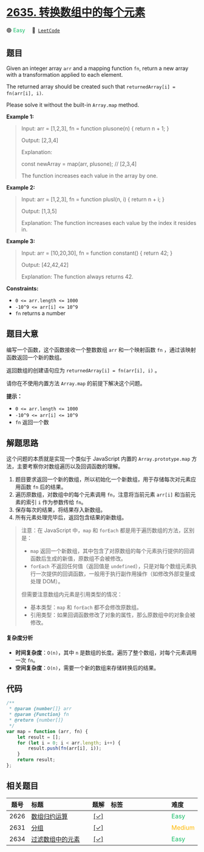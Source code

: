 # [2635. 转换数组中的每个元素](https://leetcode.com/problems/apply-transform-over-each-element-in-array)

🟢 <font color=#15bd66>Easy</font>&emsp; 🔗&ensp;[`LeetCode`](https://leetcode.com/problems/apply-transform-over-each-element-in-array)

## 题目

Given an integer array `arr` and a mapping function `fn`, return a new array
with a transformation applied to each element.

The returned array should be created such that `returnedArray[i] = fn(arr[i],
i)`.

Please solve it without the built-in `Array.map` method.

**Example 1:**

> Input: arr = [1,2,3], fn = function plusone(n) { return n + 1; }
>
> Output: [2,3,4]
>
> Explanation:
>
> const newArray = map(arr, plusone); // [2,3,4]
>
> The function increases each value in the array by one.

**Example 2:**

> Input: arr = [1,2,3], fn = function plusI(n, i) { return n + i; }
>
> Output: [1,3,5]
>
> Explanation: The function increases each value by the index it resides in.

**Example 3:**

> Input: arr = [10,20,30], fn = function constant() { return 42; }
>
> Output: [42,42,42]
>
> Explanation: The function always returns 42.

**Constraints:**

- `0 <= arr.length <= 1000`
- `-10^9 <= arr[i] <= 10^9`
- `fn` returns a number

## 题目大意

编写一个函数，这个函数接收一个整数数组 `arr` 和一个映射函数 `fn` ，通过该映射函数返回一个新的数组。

返回数组的创建语句应为 `returnedArray[i] = fn(arr[i], i)` 。

请你在不使用内置方法 `Array.map` 的前提下解决这个问题。

**提示：**

- `0 <= arr.length <= 1000`
- `-10^9 <= arr[i] <= 10^9`
- `fn` 返回一个数

## 解题思路

这个问题的本质就是实现一个类似于 JavaScript 内置的 `Array.prototype.map` 方法，主要考察你对数组遍历以及回调函数的理解。

1. 题目要求返回一个新的数组，所以初始化一个新数组，用于存储每次对元素应用函数 `fn` 后的结果。
2. 遍历原数组，对数组中的每个元素调用 `fn`，注意将当前元素 `arr[i]` 和当前元素的索引 `i` 作为参数传给 `fn`。
3. 保存每次的结果，将结果存入新数组。
4. 所有元素处理完毕后，返回包含结果的新数组。

> 注意：在 JavaScript 中，`map` 和 `forEach` 都是用于遍历数组的方法，区别是：
>
> - `map` 返回一个新数组，其中包含了对原数组的每个元素执行提供的回调函数后生成的新值，原数组不会被修改。
> - `forEach` 不返回任何值（返回值是 `undefined`），只是对每个数组元素执行一次提供的回调函数，一般用于执行副作用操作（如修改外部变量或处理 DOM）。
>
> 但需要注意数组内元素是引用类型的情况：
>
> - 基本类型：`map` 和 `forEach` 都不会修改原数组。
> - 引用类型：如果回调函数修改了对象的属性，那么原数组中的对象会被修改。

#### 复杂度分析

- **时间复杂度**：`O(n)`，其中 `n` 是数组的长度。遍历了整个数组，对每个元素调用一次 `fn`。
- **空间复杂度**：`O(n)`，需要一个新的数组来存储转换后的结果。

## 代码

```javascript
/**
 * @param {number[]} arr
 * @param {Function} fn
 * @return {number[]}
 */
var map = function (arr, fn) {
	let result = [];
	for (let i = 0; i < arr.length; i++) {
		result.push(fn(arr[i], i));
	}
	return result;
};
```

## 相关题目

<!-- prettier-ignore -->
| 题号 | 标题 | 题解 | 标签 | 难度 |
| :------: | :------ | :------: | :------ | :------ |
| 2626 | [数组归约运算](https://leetcode.com/problems/array-reduce-transformation) | [[✓]](/leetcode/problem/2626.md) |  | <font color=#15bd66>Easy</font> |
| 2631 | [分组](https://leetcode.com/problems/group-by) | [[✓]](/leetcode/problem/2631.md) |  | <font color=#ffb800>Medium</font> |
| 2634 | [过滤数组中的元素](https://leetcode.com/problems/filter-elements-from-array) | [[✓]](/leetcode/problem/2634.md) |  | <font color=#15bd66>Easy</font> |

<style>
.blue {
    background-color: #096dd9;
    padding: 0.25rem 0.5rem;
    margin: 0;
    font-size: 0.85em;
    border-radius: 3px;
    color: white;
    font-weight: 500;
}
table th:first-of-type { width: 10%; }
table th:nth-of-type(2) { width: 35%; }
table th:nth-of-type(3) { width: 10%; }
table th:nth-of-type(4) { width: 35%; }
table th:nth-of-type(5) { width: 10%; }
</style>
